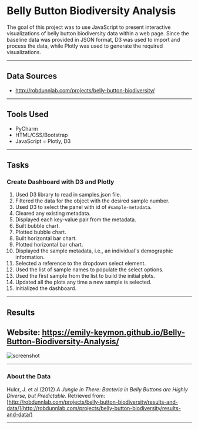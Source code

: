 # Belly Button Biodiversity Analysis
The goal of this project was to use JavaScript to present interactive visualizations of belly button biodiversity data within a web page. Since the baseline data was provided in JSON format, D3 was used to import and process the data, while Plotly was used to generate the required visualizations.

---
## Data Sources
* http://robdunnlab.com/projects/belly-button-biodiversity/

---
## Tools Used
* PyCharm 
* HTML/CSS/Bootstrap
* JavaScript = Plotly, D3

---
## Tasks
### Create Dashboard with D3 and Plotly
1.  Used D3 library to read in samples.json file.
2.  Filtered the data for the object with the desired sample number.
3.  Used D3 to select the panel with id of `#sample-metadata`.
4.  Cleared any existing metadata.
5.  Displayed each key-value pair from the metadata.
6.  Built bubble chart.
7.  Plotted bubble chart.
8.  Built horizontal bar chart.
9.  Plotted horizontal bar chart.
10. Displayed the sample metadata, i.e., an individual's demographic information.
11. Selected a reference to the dropdown select element.
12. Used the list of sample names to populate the select options.
13. Used the first sample from the list to build the initial plots.
14.  Updated all the plots any time a new sample is selected.
15.  Initialized the dashboard.

---
## Results
## Website:  https://emily-keymon.github.io/Belly-Button-Biodiversity-Analysis/

![screenshot](https://user-images.githubusercontent.com/64673015/94349818-d69b2a00-000d-11eb-8c6b-a94bed937a13.PNG)

---
### About the Data
Hulcr, J. et al.(2012) _A Jungle in There: Bacteria in Belly Buttons are Highly Diverse, but Predictable_. Retrieved from: [http://robdunnlab.com/projects/belly-button-biodiversity/results-and-data/](http://robdunnlab.com/projects/belly-button-biodiversity/results-and-data/)

- - -
